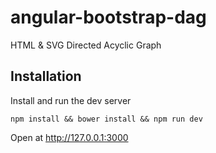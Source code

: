 # angular-bootstrap-dag

HTML & SVG Directed Acyclic Graph

## Installation

Install and run the dev server 

```
npm install && bower install && npm run dev
```

Open at http://127.0.0.1:3000

